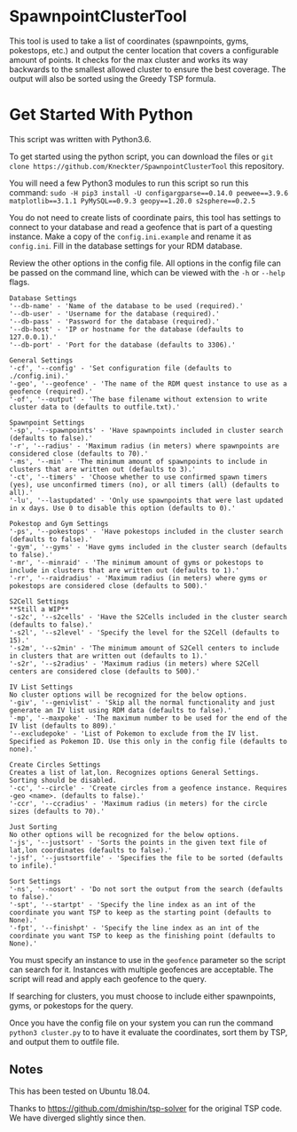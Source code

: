 # SpawnpointClusterTool
This tool is used to take a list of coordinates (spawnpoints, gyms, pokestops, etc.) and output the center location that covers a configurable amount of points. 
It checks for the max cluster and works its way backwards to the smallest allowed cluster to ensure the best coverage.
The output will also be sorted using the Greedy TSP formula.

# Get Started With Python
This script was written with Python3.6.

To get started using the python script, you can download the files or `git clone https://github.com/Kneckter/SpawnpointClusterTool` this repository.

You will need a few Python3 modules to run this script so run this command: `sudo -H pip3 install -U configargparse==0.14.0 peewee==3.9.6 matplotlib==3.1.1 PyMySQL==0.9.3 geopy==1.20.0 s2sphere==0.2.5`

You do not need to create lists of coordinate pairs, this tool has settings to connect to your database and read a geofence that is part of a questing instance. 
Make a copy of the `config.ini.example` and rename it as `config.ini`. Fill in the database settings for your RDM database.

Review the other options in the config file. All options in the config file can be passed on the command line, which can be viewed with the `-h` or `--help` flags.

```
Database Settings
'--db-name' - 'Name of the database to be used (required).'
'--db-user' - 'Username for the database (required).'
'--db-pass' - 'Password for the database (required).'
'--db-host' - 'IP or hostname for the database (defaults to 127.0.0.1).'
'--db-port' - 'Port for the database (defaults to 3306).'

General Settings
'-cf', '--config' - 'Set configuration file (defaults to ./config.ini).'
'-geo', '--geofence' - 'The name of the RDM quest instance to use as a geofence (required).'
'-of', '--output' - 'The base filename without extension to write cluster data to (defaults to outfile.txt).'

Spawnpoint Settings
'-sp', '--spawnpoints' - 'Have spawnpoints included in cluster search (defaults to false).'
'-r', '--radius' - 'Maximum radius (in meters) where spawnpoints are considered close (defaults to 70).'
'-ms', '--min' - 'The minimum amount of spawnpoints to include in clusters that are written out (defaults to 3).'
'-ct', '--timers' - 'Choose whether to use confirmed spawn timers (yes), use unconfirmed timers (no), or all timers (all) (defaults to all).'
'-lu', '--lastupdated' - 'Only use spawnpoints that were last updated in x days. Use 0 to disable this option (defaults to 0).'

Pokestop and Gym Settings
'-ps', '--pokestops' - 'Have pokestops included in the cluster search (defaults to false).'
'-gym', '--gyms' - 'Have gyms included in the cluster search (defaults to false).'
'-mr', '--minraid' - 'The minimum amount of gyms or pokestops to include in clusters that are written out (defaults to 1).'
'-rr', '--raidradius' - 'Maximum radius (in meters) where gyms or pokestops are considered close (defaults to 500).'

S2Cell Settings
**Still a WIP**
'-s2c', '--s2cells' - 'Have the S2Cells included in the cluster search (defaults to false).'
'-s2l', '--s2level' - 'Specify the level for the S2Cell (defaults to 15).'
'-s2m', '--s2min' - 'The minimum amount of S2Cell centers to include in clusters that are written out (defaults to 1).'
'-s2r', '--s2radius' - 'Maximum radius (in meters) where S2Cell centers are considered close (defaults to 500).'

IV List Settings
No cluster options will be recognized for the below options.
'-giv', '--genivlist' - 'Skip all the normal functionality and just generate an IV list using RDM data (defaults to false).'
'-mp', '--maxpoke' - 'The maximum number to be used for the end of the IV list (defaults to 809).'
'--excludepoke' - 'List of Pokemon to exclude from the IV list. Specified as Pokemon ID. Use this only in the config file (defaults to none).'

Create Circles Settings
Creates a list of lat,lon. Recognizes options General Settings. Sorting should be disabled.
'-cc', '--circle' - 'Create circles from a geofence instance. Requires -geo <name>. (defaults to false).'
'-ccr', '--ccradius' - 'Maximum radius (in meters) for the circle sizes (defaults to 70).'

Just Sorting
No other options will be recognized for the below options.
'-js', '--justsort' - 'Sorts the points in the given text file of lat,lon coordinates (defaults to false).'
'-jsf', '--justsortfile' - 'Specifies the file to be sorted (defaults to infile).'

Sort Settings
'-ns', '--nosort' - 'Do not sort the output from the search (defaults to false).'
'-spt', '--startpt' - 'Specify the line index as an int of the coordinate you want TSP to keep as the starting point (defaults to None).'
'-fpt', '--finishpt' - 'Specify the line index as an int of the coordinate you want TSP to keep as the finishing point (defaults to None).'
```

You must specify an instance to use in the `geofence` parameter so the script can search for it. Instances with multiple geofences are acceptable. The script will read and apply each geofence to the query.

If searching for clusters, you must choose to include either spawnpoints, gyms, or pokestops for the query.

Once you have the config file on your system you can run the command `python3 cluster.py` to to have it evaluate the coordinates, sort them by TSP, and output them to outfile file.

## Notes
This has been tested on Ubuntu 18.04. 

Thanks to https://github.com/dmishin/tsp-solver for the original TSP code. We have diverged slightly since then.
